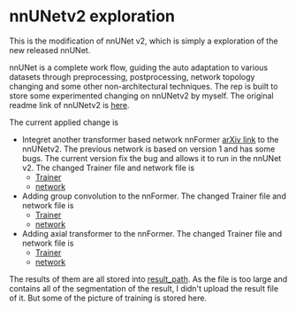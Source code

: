 # nnUNetv2 exploration

This is the modification of nnUNet v2, which is simply a exploration of the new released nnUNet. 

nnUNet is a complete work flow, guiding the auto adaptation to various datasets through preprocessing, postprocessing, network topology changing and some other non-architectural techniques. The rep is built to store some experimented changing on nnUNetv2 by myself. The original readme link of nnUNetv2 is [here](readme_ori.md). 

The current applied change is 

* Integret another transformer based network nnFormer [arXiv link](https://arxiv.org/abs/2109.03201) to the nnUNetv2. The previous network is based on version 1 and has some bugs. The current version fix the bug and allows it to run in the nnUNet v2. The changed Trainer file and network file is
  * [Trainer](nnunetv2\training\nnUNetTrainer\nnFormerTrainer.py) 
  * [network](nnunetv2\training\nnUNetTrainer\variants\network_architecture\nnFormer_tumor.py)
* Adding group convolution to the nnFormer. The changed Trainer file and network file is
  * [Trainer](nnunetv2\training\nnUNetTrainer\nnFormer2Trainer.py)
  * [network](nnunetv2\training\nnUNetTrainer\variants\network_architecture\nnFormer_tumour_group.py)
* Adding axial transformer to the nnFormer. The changed Trainer file and network file is
  * [Trainer](nnunetv2\training\nnUNetTrainer\nnFormerAxialTrainer.py)
  * [network](nnunetv2\training\nnUNetTrainer\variants\network_architecture\nnformer_axial.py)

The results of them are all stored into [result_path](my_nnunet\nnUNet_results). As the file is too large and contains all of the segmentation of the result, I didn't upload the result file of it. But some of the picture of training is stored here.